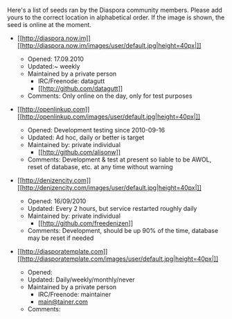Here's a list of seeds ran by the Diaspora community members.
Please add yours to the correct location in alphabetical order.
If the image is shown, the seed is online at the moment.

* [[http://diaspora.now.im]] [[http://diaspora.now.im/images/user/default.jpg|height=40px|]]
    * Opened: 17.09.2010
    * Updated:~ weekly
    * Maintained by a private person
        * IRC/Freenode: datagutt
        * [[http://github.com/datagutt]]
    * Comments: Only online on the day, only for test purposes

* [[http://openlinkup.com]]  [[http://openlinkup.com/images/user/default.jpg|height=40px|]]
    * Opened: Development testing since 2010-09-16
    * Updated: Ad hoc, daily or better is target
    * Maintained by: private individual
        * [[http://github.com/alisonw]]
    * Comments: Development & test at present so liable to be AWOL, reset of database, etc. at any time without warning

* [[http://denizencity.com]]  [[http://denizencity.com/images/user/default.jpg|height=40px|]]
    * Opened: 16/09/2010
    * Updated: Every 2 hours, but service restarted roughly daily
    * Maintained by: private individual
        * [[http://github.com/freedenizen]]
    * Comments: Development, should be up 90% of the time, database may be reset if needed

* [[http://diasporatemplate.com]] [[http://diasporatemplate.com/images/user/default.jpg|height=40px|]]
    * Opened: 
    * Updated: Daily/weekly/monthly/never
    * Maintained by a private person
        * IRC/Freenode: maintainer
        * main@tainer.com
    * Comments:

